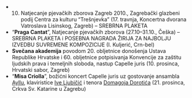- 10. Natjecanje pjevačkih zborova Zagreb 2010., Zagrebački glazbeni podij Centra za kulturu “Trešnjevka” (17. travnja, Koncertna dvorana Vatroslava Lisinskog, Zagreb) – SREBRNA PLAKETA
- “**Praga Cantat**”, Natjecanje pjevačkih zborova (27.10–31.10., Češka) – SREBRNA PLAKETA i POSEBNA NAGRADA ŽIRIJA ZA NAJBOLJU IZVEDBU SUVREMENE KOMPOZICIJE (I. Kuljerić, Crn-bel)
- **Svečana akademija** povodom 20. obljetnice donošenja Ustava Republike Hrvatske i 60. obljetnice potpisivanja Konvencije za zaštitu ljudskih prava i temeljnih sloboda, nastup Capelle juris (10. prosinca, Hrvatski sabor, Zagreb)
- “**Misa Criolla**”, božićni koncert Capelle juris uz gostovanje ansambla [Ayllu](http://fotozine.org/?knjiga=galerije&poglavlje=2601&list=14559&element=242906), klaviristice [Ive Ljubičić](http://www.miniature-piano.com/video/Iva+Ljubi%C4%8Di%C4%87/) i tenora [Domagoja Dorotića](http://www.hnk.hr/hr/opera/ansambl/solisti_opere/domagoj_dorotic) (21. prosinca, Crkva Sv. Katarine u Zagrebu)

